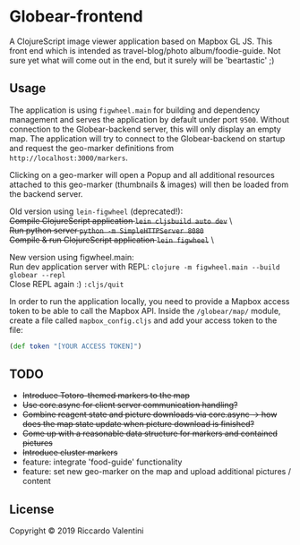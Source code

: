 # Globear-frontend

A ClojureScript image viewer application based on Mapbox GL JS.
This front end 
which is intended as travel-blog/photo album/foodie-guide. 
Not sure yet what will come out in the end, but it surely will be 'beartastic' ;)

## Usage

The application is using `figwheel.main` for building and dependency management and serves the application by default under port `9500`. Without connection to the Globear-backend server, this will only display an empty map. The application will try to connect to the Globear-backend on startup and request the geo-marker definitions from `http://localhost:3000/markers`. 

Clicking on a geo-marker will open a Popup and all additional resources attached to this geo-marker (thumbnails & images) will then be loaded from the backend server. 

Old version using `lein-figwheel` (deprecated!): \
~~Compile ClojureScript application ```lein cljsbuild auto dev```~~ \  
~~Run python server ```python -m SimpleHTTPServer 8080```~~ \
~~Compile & run ClojureScript application ```lein figwheel```~~ \

New version using figwheel.main: \
Run dev application server with REPL: ```clojure -m figwheel.main --build globear --repl ``` \
Close REPL again :) ```:cljs/quit```

In order to run the application locally, you need to provide a Mapbox access token to be able to call 
the Mapbox API. Inside the ```/globear/map/``` module, create a file called ```mapbox_config.cljs```
and add your access token to the file:

```clojure
(def token "[YOUR ACCESS TOKEN]")
```


## TODO 
* ~~Introduce Totoro-themed markers to the map~~
* ~~Use core.async for client server communication handling?~~
* ~~Combine reagent state and picture downloads via core.async -> how does the 
  map state update when picture download is finished?~~
* ~~Come up with a reasonable data structure for markers and contained pictures~~
* ~~Introduce cluster markers~~
* feature: integrate 'food-guide' functionality
* feature: set new geo-marker on the map and upload additional pictures / content


## License
Copyright © 2019 Riccardo Valentini


